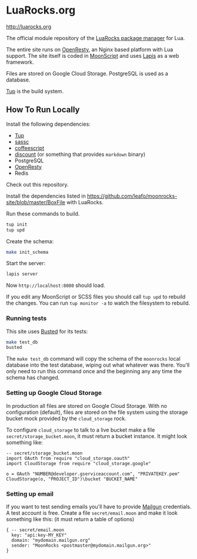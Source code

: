 # LuaRocks.org

<http://luarocks.org>

The official module repository of the [LuaRocks package manager](https://github.com/keplerproject/luarocks) for Lua.

The entire site runs on [OpenResty][1], an Nginx based platform with Lua
support. The site itself is coded in [MoonScript][2] and uses [Lapis][3] as a
web framework.

Files are stored on Google Cloud Storage. PostgreSQL is used as a database.

[Tup][4] is the build system.

## How To Run Locally

Install the following dependencies:

* [Tup][4]
* [sassc](https://github.com/hcatlin/sassc)
* [coffeescript](http://coffeescript.org/#installation)
* [discount](http://www.pell.portland.or.us/~orc/Code/discount/) (or something that provides `markdown` binary)
* PostgreSQL
* [OpenResty][1]
* Redis

Check out this repository.

Install the dependencies listed in
<https://github.com/leafo/moonrocks-site/blob/master/BoxFile> with LuaRocks.

Run these commands to build.

```bash
tup init
tup upd
```

Create the schema:

```bash
make init_schema
```

Start the server:

```bash
lapis server
```

Now `http://localhost:8080` should load.

If you edit any MoonScript or SCSS files you should call `tup upd` to rebuild
the changes. You can run `tup monitor -a` to watch the filesystem to rebuild.

### Running tests

This site uses [Busted](http://olivinelabs.com/busted/) for its tests:

```bash
make test_db
busted
```

The `make test_db` command will copy the schema of the `moonrocks` local
database into the test database, wiping out what whatever was there. You'll
only need to run this command once and the beginning any any time the schema
has changed.

### Setting up Google Cloud Storage

In production all files are stored on Google Cloud Storage. With no
configuration (default), files are stored on the file system using the storage
bucket mock provided by the `cloud_storage` rock.

To configure `cloud_storage` to talk to a live bucket make a file
`secret/storage_bucket.moon`, it must return a bucket instance. It might look
something like:


```moonscript
-- secret/storage_bucket.moon
import OAuth from require "cloud_storage.oauth"
import CloudStorage from require "cloud_storage.google"

o = OAuth "NUMBER@developer.gserviceaccount.com", "PRIVATEKEY.pem"
CloudStorage(o, "PROJECT_ID")\bucket "BUCKET_NAME"
```

### Setting up email

If you want to test sending emails you'll have to provide [Mailgun][5]
credentials. A test account is free. Create a file `secret/email.moon` and
make it look something like this: (it must return a table of options)

```moonscript
{ -- secret/email.moon
  key: "api:key-MY_KEY"
  domain: "mydomain.mailgun.org"
  sender: "MoonRocks <postmaster@mydomain.mailgun.org>"
}
```

  [1]: http://openresty.org/
  [2]: http://moonscript.org/
  [3]: https://github.com/leafo/lapis
  [4]: http://gittup.org/tup/
  [5]: http://www.mailgun.com/


